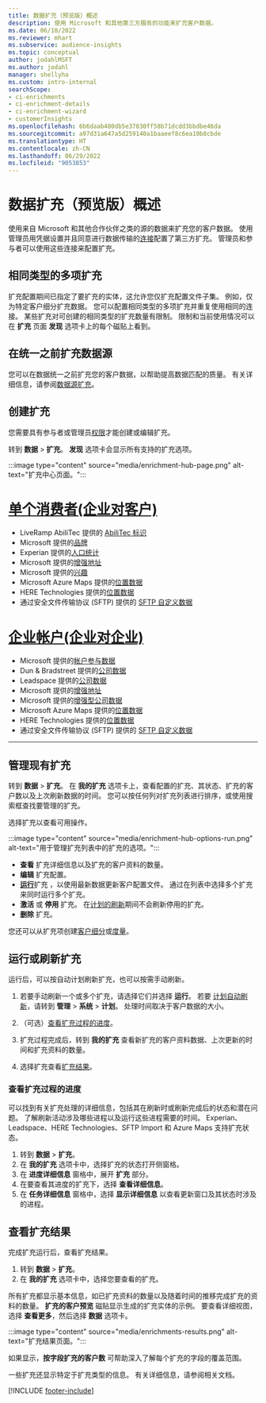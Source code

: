 ```yaml
---
title: 数据扩充（预览版）概述
description: 使用 Microsoft 和其他第三方服务的功能来扩充客户数据。
ms.date: 06/10/2022
ms.reviewer: mhart
ms.subservice: audience-insights
ms.topic: conceptual
author: jodahlMSFT
ms.author: jodahl
manager: shellyha
ms.custom: intro-internal
searchScope:
- ci-enrichments
- ci-enrichment-details
- ci-enrichment-wizard
- customerInsights
ms.openlocfilehash: 6b6daab480db5e37830ff58b71dcdd3bbdbe46da
ms.sourcegitcommit: a97d31a647a5d259140a1baaeef8c6ea10b8cbde
ms.translationtype: HT
ms.contentlocale: zh-CN
ms.lasthandoff: 06/29/2022
ms.locfileid: "9053853"
---
```

# <a name="data-enrichment-preview-overview"></a>数据扩充（预览版）概述

使用来自 Microsoft 和其他合作伙伴之类的源的数据来扩充您的客户数据。 使用管理员用凭据设置并且同意进行数据传输的[连接](connections.md)配置了第三方扩充。 管理员和参与者可以使用这些连接来配置扩充。  

## <a name="multiple-enrichments-of-the-same-type"></a>相同类型的多项扩充

扩充配置期间已指定了要扩充的实体，这允许您仅扩充配置文件子集。 例如，仅为特定客户细分扩充数据。 您可以配置相同类型的多项扩充并重复使用相同的连接。 某些扩充对可创建的相同类型的扩充数量有限制。 限制和当前使用情况可以在 **扩充** 页面 **发现** 选项卡上的每个磁贴上看到。

## <a name="enrich-data-sources-before-unification"></a>在统一之前扩充数据源

您可以在数据统一之前扩充您的客户数据，以帮助提高数据匹配的质量。 有关详细信息，请参阅[数据源扩充](data-sources-enrichment.md)。

## <a name="create-an-enrichment"></a>创建扩充

您需要具有参与者或管理员[权限](permissions.md)才能创建或编辑扩充。

转到 **数据** > **扩充**。 **发现** 选项卡会显示所有支持的扩充选项。

:::image type="content" source="media/enrichment-hub-page.png" alt-text="扩充中心页面。":::

# <a name="individual-consumers-b-to-c"></a>[单个消费者(企业对客户)](#tab/b2c)

- LiveRamp AbiliTec 提供的 [AbiliTec 标识](enrichment-liveramp.md)
- Microsoft 提供的[品牌](enrichment-microsoft.md)
- Experian 提供的[人口统计](enrichment-experian.md)
- Microsoft 提供的[增强地址](enrichment-enhanced-addresses.md)
- Microsoft 提供的[兴趣](enrichment-microsoft.md)
- Microsoft Azure Maps 提供的[位置数据](enrichment-azure-maps.md)
- HERE Technologies 提供的[位置数据](enrichment-here.md)
- 通过安全文件传输协议 (SFTP) 提供的 [SFTP 自定义数据](enrichment-SFTP-custom-import.md)

# <a name="business-accounts-b-to-b"></a>[企业帐户(企业对企业)](#tab/b2b)

- Microsoft 提供的[帐户参与数据](enrichment-office.md)
- Dun & Bradstreet 提供的[公司数据](enrichment-dnb.md)
- Leadspace 提供的[公司数据](enrichment-leadspace.md)
- Microsoft 提供的[增强地址](enrichment-enhanced-addresses.md)
- Microsoft 提供的[增强型公司数据](enrichment-enhanced-company-data.md)
- Microsoft Azure Maps 提供的[位置数据](enrichment-azure-maps.md)
- HERE Technologies 提供的[位置数据](enrichment-here.md)
- 通过安全文件传输协议 (SFTP) 提供的 [SFTP 自定义数据](enrichment-SFTP-custom-import.md)

---

## <a name="manage-existing-enrichments"></a>管理现有扩充

转到 **数据** > **扩充**。 在 **我的扩充** 选项卡上，查看配置的扩充、其状态、扩充的客户数以及上次刷新数据的时间。 您可以按任何列对扩充列表进行排序，或使用搜索框查找要管理的扩充。

选择扩充以查看可用操作。

:::image type="content" source="media/enrichment-hub-options-run.png" alt-text="用于管理扩充列表中的扩充的选项。":::

- **查看** 扩充详细信息以及扩充的客户资料的数量。
- **编辑** 扩充配置。
- [**运行**](#run-or-refresh-enrichments)扩充 ，以使用最新数据更新客户配置文件。 通过在列表中选择多个扩充来同时运行多个扩充。
- **激活** 或 **停用** 扩充。  在[计划的刷新](system.md#schedule-tab)期间不会刷新停用的扩充。
- **删除** 扩充。

您还可以从扩充项创建[客户细分](segments.md)或[度量](measures.md)。

## <a name="run-or-refresh-enrichments"></a>运行或刷新扩充

运行后，可以按自动计划刷新扩充，也可以按需手动刷新。

1. 若要手动刷新一个或多个扩充，请选择它们并选择 **运行**。 若要 [计划自动刷新](system.md#schedule-tab)，请转到 **管理** > **系统** > **计划**。 处理时间取决于客户数据的大小。

1. （可选）[查看扩充过程的进度](#see-the-progress-of-the-enrichment-process)。

1. 扩充过程完成后，转到 **我的扩充** 查看新扩充的客户资料数据、上次更新的时间和扩充资料的数量。

1. 选择扩充查看[扩充结果](#view-enrichment-results)。

### <a name="see-the-progress-of-the-enrichment-process"></a>查看扩充过程的进度

可以找到有关扩充处理的详细信息，包括其在刷新时或刷新完成后的状态和潜在问题。 了解刷新活动涉及哪些进程以及运行这些进程需要的时间。 Experian、Leadspace、HERE Technologies、SFTP Import 和 Azure Maps 支持扩充状态。

1. 转到 **数据** > **扩充**。
1. 在 **我的扩充** 选项卡中，选择扩充的状态打开侧窗格。
1. 在 **进度详细信息** 窗格中，展开 **扩充** 部分。
1. 在要查看其进度的扩充下，选择 **查看详细信息**。
1. 在 **任务详细信息** 窗格中，选择 **显示详细信息** 以查看更新窗口及其状态时涉及的进程。

## <a name="view-enrichment-results"></a>查看扩充结果

完成扩充运行后，查看扩充结果。

1. 转到 **数据** > **扩充**。
1. 在 **我的扩充** 选项卡中，选择您要查看的扩充。

所有扩充都显示基本信息，如已扩充资料的数量以及随着时间的推移完成扩充的资料的数量。 **扩充的客户预览** 磁贴显示生成的扩充实体的示例。 要查看详细视图，选择 **查看更多**，然后选择 **数据** 选项卡。

:::image type="content" source="media/enrichments-results.png" alt-text="扩充结果页面。":::

如果显示，**按字段扩充的客户数** 可帮助深入了解每个扩充的字段的覆盖范围。

一些扩充还显示特定于扩充类型的信息。 有关详细信息，请参阅相关文档。

[!INCLUDE [footer-include](includes/footer-banner.md)]
